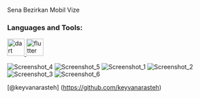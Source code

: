 <p>Sena Bezirkan Mobil Vize</p>

<h3 align="left">Languages and Tools:</h3>

<p align="left"> <a href="https://dart.dev" target="_blank" rel="noreferrer"> <img src="https://www.vectorlogo.zone/logos/dartlang/dartlang-icon.svg" alt="dart" width="40" height="40"/> </a> <a href="https://flutter.dev" target="_blank" rel="noreferrer"> <img src="https://www.vectorlogo.zone/logos/flutterio/flutterio-icon.svg" alt="flutter" width="40" height="40"/> </a> </p>

![Screenshot_4](https://github.com/sennachu/isu-mobile-app/assets/90784360/5db4f97e-9034-4a24-8937-e05d86dbc29f)
![Screenshot_5](https://github.com/sennachu/isu-mobile-app/assets/90784360/d6de7178-2854-48bf-b088-04876180b705)
![Screenshot_1](https://github.com/sennachu/isu-mobile-app/assets/90784360/bb6c8426-679f-45ff-b55e-565a285596b8)
![Screenshot_2](https://github.com/sennachu/isu-mobile-app/assets/90784360/aa8c7f6d-9ddb-448a-97f8-e35a679d4e9b)
![Screenshot_3](https://github.com/sennachu/isu-mobile-app/assets/90784360/55338973-815c-4fe6-92f2-01c27073910a)
![Screenshot_6](https://github.com/sennachu/isu-mobile-app/assets/90784360/0aec3581-368b-49a8-a60f-6f40d237a41c)


[@keyvanarasteh] (https://github.com/keyvanarasteh)
